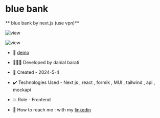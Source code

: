 # blue bank

** blue bank by next.js (use vpn)**

![view](https://github.com/danial-barati/blue-bank/assets/104683176/d8c9cd41-46af-440d-8d6c-f9936e961d43)

![view](https://github.com/danial-barati/blue-bank/assets/104683176/1a04e347-c02f-4925-9512-b567d797fd83)

- 🔗 [demo](https://blue-bank-seven.vercel.app/)

- 👩🏻‍💻 Developed by danial barati

- 📆 Created - 2024-5-4

- ✔️ Technologies Used - Next js , react , formik , MUI , tailwind , api , mockapi

- 💥 Role - Frontend

- 📲 How to reach me : with my [linkedin](https://www.linkedin.com/in/danial-barati-0a9804291/)
